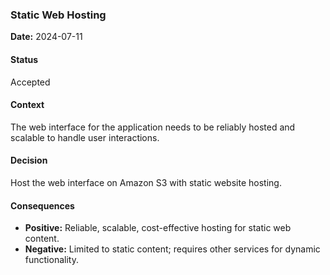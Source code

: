 ### Static Web Hosting

**Date:** 2024-07-11

#### Status

Accepted

#### Context

The web interface for the application needs to be reliably hosted and scalable to handle user interactions.

#### Decision

Host the web interface on Amazon S3 with static website hosting.

#### Consequences

- **Positive:** Reliable, scalable, cost-effective hosting for static web content.
- **Negative:** Limited to static content; requires other services for dynamic functionality.
